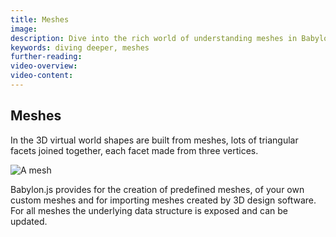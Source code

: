 ```yaml
---
title: Meshes
image: 
description: Dive into the rich world of understanding meshes in Babylon.js.
keywords: diving deeper, meshes
further-reading:
video-overview:
video-content:
---
```


## Meshes

In the 3D virtual world shapes are built from meshes, lots of triangular facets joined together, each facet made from three vertices.

![A mesh](/img/features/scene/custom1.jpg)

Babylon.js provides for the creation of predefined meshes, of your own custom meshes and for importing meshes created by 3D design software. For all meshes the underlying data structure is exposed and can be updated.